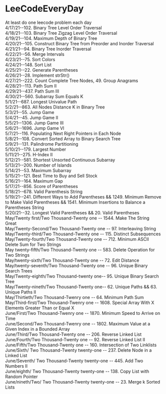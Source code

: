 # LeeCodeEveryDay
At least do one leecode problem each day <br />
4/17/21--102. Binary Tree Level Order Traversal<br />
4/18/21--103. Binary Tree Zigzag Level Order Traversal<br />
4/19/21--104. Maximum Depth of Binary Tree<br />
4/20/21--105. Construct Binary Tree from Preorder and Inorder Traversal<br />
4/21/21--94. Binary Tree Inorder Traversal<br />
4/22/21--56. Merge Intervals<br />
4/23/21--75. Sort Colors<br />
4/24/21--148. Sort List<br />
4/25/21--22. Generate Parentheses<br />
4/26/21--28. Implement strStr() <br />
4/27/21--222. Count Complete Tree Nodes, 49. Group Anagrams <br />
4/28/21--113. Path Sum II<br />
4/29/21--437. Path Sum III<br />
4/30/21--560. Subarray Sum Equals K<br />
5/1/21--687. Longest Univalue Path<br />
5/2/21--863. All Nodes Distance K in Binary Tree<br />
5/3/21--55. Jump Game<br />
5/4/21--45. Jump Game II<br />
5/5/21--1306. Jump Game III<br />
5/6/21--1696. Jump Game VI<br />
5/7/21--116. Populating Next Right Pointers in Each Node<br />
5/8/21--108. Convert Sorted Array to Binary Search Tree<br />
5/9/21--131. Palindrome Partitioning<br />
5/10/21--179. Largest Number<br />
5/11/21--275. H-Index II<br />
5/12/21--581. Shortest Unsorted Continuous Subarray<br />
5/13/21--200. Number of Islands<br />
5/14/21--53. Maximum Subarray<br />
5/15/21--121. Best Time to Buy and Sell Stock<br />
5/16/21--164. Maximum Gap<br />
5/17/21--856. Score of Parentheses<br />
5/18/21--678. Valid Parenthesis String<br />
5/19/21--241. Different Ways to Add Parentheses && 1249. Minimum Remove to Make Valid Parentheses && 1541. Minimum Insertions to Balance a Parentheses String<br /> 
5/20/21--32. Longest Valid Parentheses && 20. Valid Parentheses<br />
May/Twenty first/Two Thousand-Twenty one -- 1544. Make The String Great<br />
May/Twenty-Second/Two Thousand-Twenty one -- 97. Interleaving String<br />
May/Twenty-third/Two Thousand-Twenty one -- 115. Distinct Subsequences<br />
May/Twenty-fourth/Two Thousand-Twenty one -- 712. Minimum ASCII Delete Sum for Two Strings<br />
May twenty-fifth/Two Thousand-Twenty one -- 583. Delete Operation for Two Strings<br />
May/twenty-sixth/Two Thousand-Twenty one -- 72. Edit Distance<br />
May/twenty-seventh/Two Thousand-Twenty one -- 96. Unique Binary Search Trees<br />
May/Twenty-eighth/Two Thousand-twenty one-- 95. Unique Binary Search Tree <br />
May/Twenty-nineth/Two Thousand-Twenty one-- 62. Unique Paths && 63. Unique Paths II<br />
May/Thirtieth/Two Thousand-Twenry one -- 64. Minimum Path Sum <br />
May/Third-first/Two Thousand-Twenry one -- 1608. Special Array With X Elements Greater Than or Equal X <br />
June/First/Two Thousand-Twenry one -- 1870. Minimum Speed to Arrive on Time <br />
June/Second/Two Thousand-Twenry one -- 1802. Maximum Value at a Given Index in a Bounded Array<br />
June/Third/Two Thousand-Twenty one -- 206. Reverse Linked List <br />
June/Fourth/Two Thousand-Twenty one -- 92. Reverse Linked List II <br />
June/Fifth/Two Thousand-Twenty one -- 160. Intersection of Two Linklists <br />
June/Sixth/ Two Thousand-Twenty twenty-one -- 237. Delete Node in a Linked List <br />
June/Seventh/ Two Thousand-Twenty twenty-one -- 445. Add Two Numbers II <br />
June/eighth/ Two Thousand-Twenty twenty-one -- 138. Copy List with Random Pointer <br />
June/nineth/Two/ Two Thousand-Twenty twenty-one -- 23. Merge k Sorted Lists<br />